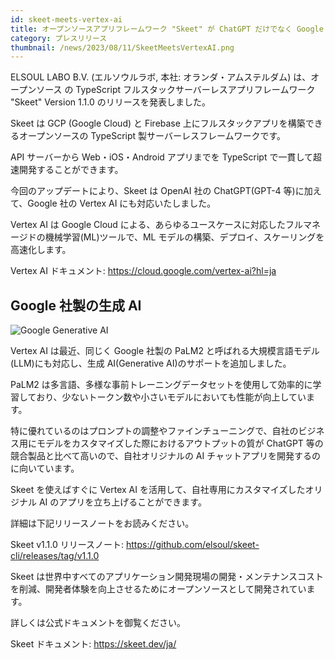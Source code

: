 ```yaml
---
id: skeet-meets-vertex-ai
title: オープンソースアプリフレームワーク "Skeet" が ChatGPT だけでなく Google AI にも対応。より柔軟なカスタマイズが可能に。
category: プレスリリース
thumbnail: /news/2023/08/11/SkeetMeetsVertexAI.png
---
```


ELSOUL LABO B.V. (エルソウルラボ, 本社: オランダ・アムステルダム) は、オープンソース の TypeScript フルスタックサーバーレスアプリフレームワーク "Skeet" Version 1.1.0 のリリースを発表しました。

Skeet は GCP (Google Cloud) と Firebase 上にフルスタックアプリを構築できるオープンソースの TypeScript 製サーバーレスフレームワークです。

API サーバーから Web・iOS・Android アプリまでを TypeScript で一貫して超速開発することができます。

今回のアップデートにより、Skeet は OpenAI 社の ChatGPT(GPT-4 等)に加えて、Google 社の Vertex AI にも対応いたしました。

Vertex AI は Google Cloud による、あらゆるユースケースに対応したフルマネージドの機械学習(ML)ツールで、ML モデルの構築、デプロイ、スケーリングを高速化します。

Vertex AI ドキュメント: https://cloud.google.com/vertex-ai?hl=ja

## Google 社製の生成 AI

![Google Generative AI](/news/2023/08/11/BuildWithGoogleAi.png)

Vertex AI は最近、同じく Google 社製の PaLM2 と呼ばれる大規模言語モデル(LLM)にも対応し、生成 AI(Generative AI)のサポートを追加しました。

PaLM2 は多言語、多様な事前トレーニングデータセットを使用して効率的に学習しており、少ないトークン数や小さいモデルにおいても性能が向上しています。

特に優れているのはプロンプトの調整やファインチューニングで、自社のビジネス用にモデルをカスタマイズした際におけるアウトプットの質が ChatGPT 等の競合製品と比べて高いので、自社オリジナルの AI チャットアプリを開発するのに向いています。

Skeet を使えばすぐに Vertex AI を活用して、自社専用にカスタマイズしたオリジナル AI のアプリを立ち上げることができます。

詳細は下記リリースノートをお読みください。

Skeet v1.1.0 リリースノート: https://github.com/elsoul/skeet-cli/releases/tag/v1.1.0

Skeet は世界中すべてのアプリケーション開発現場の開発・メンテナンスコストを削減、開発者体験を向上させるためにオープンソースとして開発されています。

詳しくは公式ドキュメントを御覧ください。

Skeet ドキュメント: https://skeet.dev/ja/
